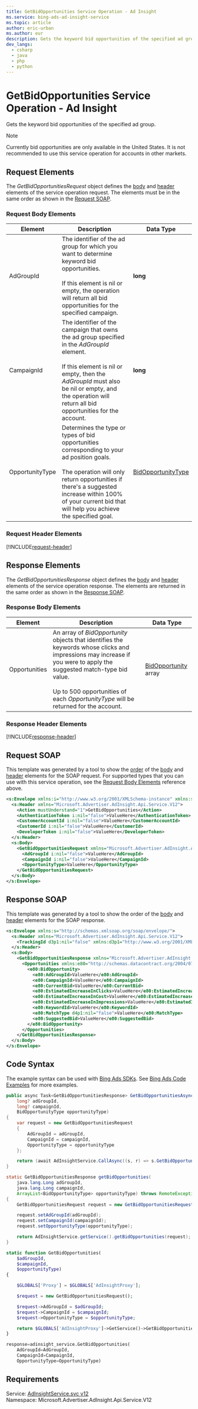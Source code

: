 ```yaml
---
title: GetBidOpportunities Service Operation - Ad Insight
ms.service: bing-ads-ad-insight-service
ms.topic: article
author: eric-urban
ms.author: eur
description: Gets the keyword bid opportunities of the specified ad group.
dev_langs: 
  - csharp
  - java
  - php
  - python
---
```

# GetBidOpportunities Service Operation - Ad Insight
Gets the keyword bid opportunities of the specified ad group.

> [!NOTE]
> Currently bid opportunities are only available in the United States. It is not recommended to use this service operation for accounts in other markets.

## <a name="request"></a>Request Elements
The *GetBidOpportunitiesRequest* object defines the [body](#request-body) and [header](#request-header) elements of the service operation request. The elements must be in the same order as shown in the [Request SOAP](#request-soap). 

### <a name="request-body"></a>Request Body Elements


|Element|Description|Data Type|
|-----------|---------------|-------------|
|<a name="adgroupid"></a>AdGroupId|The identifier of the ad group for which you want to determine keyword bid opportunities.<br /><br />If this element is nil or empty, the operation will return all bid opportunities for the specified campaign.|**long**|
|<a name="campaignid"></a>CampaignId|The identifier of the campaign that owns the ad group specified in the *AdGroupId* element.<br /><br />If this element is nil or empty, then the *AdGroupId* must also be nil or empty, and the operation will return all bid opportunities for the account.|**long**|
|<a name="opportunitytype"></a>OpportunityType|Determines the type or types of bid opportunities corresponding to your ad position goals.<br /><br /> The operation will only return opportunities if there's a suggested increase within 100% of your current bid that will help you achieve the specified goal.|[BidOpportunityType](bidopportunitytype.md)|

### <a name="request-header"></a>Request Header Elements
[!INCLUDE[request-header](./includes/request-header.md)]

## <a name="response"></a>Response Elements
The *GetBidOpportunitiesResponse* object defines the [body](#response-body) and [header](#response-header) elements of the service operation response. The elements are returned in the same order as shown in the [Response SOAP](#response-soap).

### <a name="response-body"></a>Response Body Elements


|Element|Description|Data Type|
|-----------|---------------|-------------|
|<a name="opportunities"></a>Opportunities|An array of *BidOpportunity* objects that identifies the keywords whose clicks and impressions may increase if you were to apply the suggested match-type bid value.<br /><br />Up to 500 opportunities of each *OpportunityType* will be returned for the account.|[BidOpportunity](bidopportunity.md) array|

### <a name="response-header"></a>Response Header Elements
[!INCLUDE[response-header](./includes/response-header.md)]

## <a name="request-soap"></a>Request SOAP
This template was generated by a tool to show the [order](../guides/services-protocol.md#element-order) of the [body](#request-body) and [header](#request-header) elements for the SOAP request. For supported types that you can use with this service operation, see the [Request Body Elements](#request-header) reference above.

```xml
<s:Envelope xmlns:i="http://www.w3.org/2001/XMLSchema-instance" xmlns:s="http://schemas.xmlsoap.org/soap/envelope/">
  <s:Header xmlns="Microsoft.Advertiser.AdInsight.Api.Service.V12">
    <Action mustUnderstand="1">GetBidOpportunities</Action>
    <AuthenticationToken i:nil="false">ValueHere</AuthenticationToken>
    <CustomerAccountId i:nil="false">ValueHere</CustomerAccountId>
    <CustomerId i:nil="false">ValueHere</CustomerId>
    <DeveloperToken i:nil="false">ValueHere</DeveloperToken>
  </s:Header>
  <s:Body>
    <GetBidOpportunitiesRequest xmlns="Microsoft.Advertiser.AdInsight.Api.Service.V12">
      <AdGroupId i:nil="false">ValueHere</AdGroupId>
      <CampaignId i:nil="false">ValueHere</CampaignId>
      <OpportunityType>ValueHere</OpportunityType>
    </GetBidOpportunitiesRequest>
  </s:Body>
</s:Envelope>
```

## <a name="response-soap"></a>Response SOAP
This template was generated by a tool to show the order of the [body](#response-body) and [header](#response-header) elements for the SOAP response.

```xml
<s:Envelope xmlns:s="http://schemas.xmlsoap.org/soap/envelope/">
  <s:Header xmlns="Microsoft.Advertiser.AdInsight.Api.Service.V12">
    <TrackingId d3p1:nil="false" xmlns:d3p1="http://www.w3.org/2001/XMLSchema-instance">ValueHere</TrackingId>
  </s:Header>
  <s:Body>
    <GetBidOpportunitiesResponse xmlns="Microsoft.Advertiser.AdInsight.Api.Service.V12">
      <Opportunities xmlns:e80="http://schemas.datacontract.org/2004/07/Microsoft.BingAds.Advertiser.AdInsight.Api.DataContract.V12.Entity" d4p1:nil="false" xmlns:d4p1="http://www.w3.org/2001/XMLSchema-instance">
        <e80:BidOpportunity>
          <e80:AdGroupId>ValueHere</e80:AdGroupId>
          <e80:CampaignId>ValueHere</e80:CampaignId>
          <e80:CurrentBid>ValueHere</e80:CurrentBid>
          <e80:EstimatedIncreaseInClicks>ValueHere</e80:EstimatedIncreaseInClicks>
          <e80:EstimatedIncreaseInCost>ValueHere</e80:EstimatedIncreaseInCost>
          <e80:EstimatedIncreaseInImpressions>ValueHere</e80:EstimatedIncreaseInImpressions>
          <e80:KeywordId>ValueHere</e80:KeywordId>
          <e80:MatchType d4p1:nil="false">ValueHere</e80:MatchType>
          <e80:SuggestedBid>ValueHere</e80:SuggestedBid>
        </e80:BidOpportunity>
      </Opportunities>
    </GetBidOpportunitiesResponse>
  </s:Body>
</s:Envelope>
```

## <a name="example"></a>Code Syntax
The example syntax can be used with [Bing Ads SDKs](../guides/client-libraries.md). See [Bing Ads Code Examples](../guides/code-examples.md) for more examples.
```csharp
public async Task<GetBidOpportunitiesResponse> GetBidOpportunitiesAsync(
    long? adGroupId,
    long? campaignId,
    BidOpportunityType opportunityType)
{
    var request = new GetBidOpportunitiesRequest
    {
        AdGroupId = adGroupId,
        CampaignId = campaignId,
        OpportunityType = opportunityType
    };

    return (await AdInsightService.CallAsync((s, r) => s.GetBidOpportunitiesAsync(r), request));
}
```
```java
static GetBidOpportunitiesResponse getBidOpportunities(
    java.lang.Long adGroupId,
    java.lang.Long campaignId,
    ArrayList<BidOpportunityType> opportunityType) throws RemoteException, Exception
{
    GetBidOpportunitiesRequest request = new GetBidOpportunitiesRequest();

    request.setAdGroupId(adGroupId);
    request.setCampaignId(campaignId);
    request.setOpportunityType(opportunityType);

    return AdInsightService.getService().getBidOpportunities(request);
}
```
```php
static function GetBidOpportunities(
    $adGroupId,
    $campaignId,
    $opportunityType)
{

    $GLOBALS['Proxy'] = $GLOBALS['AdInsightProxy'];

    $request = new GetBidOpportunitiesRequest();

    $request->AdGroupId = $adGroupId;
    $request->CampaignId = $campaignId;
    $request->OpportunityType = $opportunityType;

    return $GLOBALS['AdInsightProxy']->GetService()->GetBidOpportunities($request);
}
```
```python
response=adinsight_service.GetBidOpportunities(
    AdGroupId=AdGroupId,
    CampaignId=CampaignId,
    OpportunityType=OpportunityType)
```

## Requirements
Service: [AdInsightService.svc v12](https://adinsight.api.bingads.microsoft.com/Api/Advertiser/AdInsight/v12/AdInsightService.svc)  
Namespace: Microsoft.Advertiser.AdInsight.Api.Service.V12  

